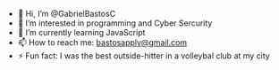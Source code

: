 - 👋 Hi, I’m @GabrielBastosC
- 👀 I’m interested in programming and Cyber Sercurity 
- 🌱 I’m currently learning JavaScript
- 📫 How to reach me: bastosapply@gmail.com
- ⚡ Fun fact: I was the best outside-hitter in a volleybal club at my city

